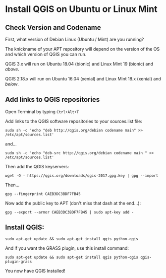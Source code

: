 # Install QGIS on Ubuntu or Linux Mint

## Check Version and Codename

First, what version of Debian Linux (Ubuntu / Mint) are you running?

The knickname of your APT repository will depend on the version of the OS and which version of QGIS you can run.

QGIS 3.x will run on Ubuntu 18.04 (bionic) and Linux Mint 19 (bionic) and *above*.

QGIS 2.18.x will run on Ubuntu 16.04 (xenial) and Linux Mint 18.x (xenial) and *below*.

## Add links to QGIS repositories

Open Terminal by typing `Ctrl+Alt+T`

Add links to the QGIS software repositories to your sources.list file:


	sudo sh -c 'echo "deb http://qgis.org/debian codename main" >> /etc/apt/sources.list'

and...

	sudo sh -c 'echo "deb-src http://qgis.org/debian codename main " >> /etc/apt/sources.list'

Then add the QGIS  keyservers:

	wget -O - https://qgis.org/downloads/qgis-2017.gpg.key | gpg --import

Then...

	gpg --fingerprint CAEB3DC3BDF7FB45

Now add the public key to APT (don't miss that dash at the end...):

	gpg --export --armor CAEB3DC3BDF7FB45 | sudo apt-key add -

## Install QGIS:

	sudo apt-get update && sudo apt-get install qgis python-qgis

And if you want the GRASS plugin, use this install command:

	sudo apt-get update && sudo apt-get install qgis python-qgis qgis-plugin-grass

You now have QGIS Installed!
